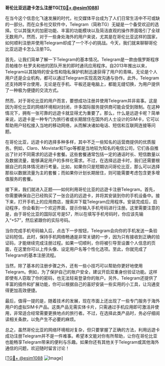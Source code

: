 **哥伦比亚远遊卡怎么注册TG[[TG💪+ @esim1088](https://t.me/s/esim1088)]**

在当今这个信息化飞速发展的时代，社交媒体平台成为了人们日常生活中不可或缺的一部分。而在众多社交软件中，Telegram（简称TG）无疑是一个备受欢迎的选择。它以其强大的加密功能、丰富的功能模块以及简洁直观的操作界面吸引了全球无数用户。然而，对于一些身处海外的用户来说，尤其是在哥伦比亚这样的国家，如何顺利注册并使用Telegram却成了一个不小的挑战。今天，我们就来聊聊哥伦比亚远遊卡怎么注册TG。

首先，让我们简单了解一下Telegram的基本情况。Telegram是一款由俄罗斯程序员帕维尔·杜罗夫和他的团队开发的即时通讯应用程序。自2013年推出以来，Telegram以其独特的安全性和隐私保护机制迅速获得了用户的青睐。无论是个人用户还是企业机构，都可以通过Telegram实现高效沟通与协作。此外，Telegram还支持跨平台使用，无论是在手机、平板还是电脑上，都能无缝切换，为用户提供了一种极为便捷的交流方式。

然而，对于哥伦比亚的用户而言，要想成功注册并使用Telegram并非易事。这是因为哥伦比亚的网络环境相对封闭，许多国际服务提供商可能会受到限制。在这种情况下，拥有一张可靠的远遊卡就显得尤为重要了。那么，什么是远遊卡呢？简单来说，远遊卡是一种专门为旅行者或长期居住在国外的人士设计的SIM卡，它可以帮助用户轻松接入当地的移动网络，从而解决诸如电话、短信和互联网连接等问题。

在哥伦比亚，远遊卡的选择多种多样，其中不乏一些知名的运营商提供的优质服务。例如，Claro、Movistar和Tigo等都是当地较为知名的电信公司，它们各自推出了针对不同需求的远遊卡套餐。这些套餐通常包括一定的通话时长、短信数量以及数据流量，能够满足用户的多样化需求。不过，在选择远遊卡时，我们还需要根据自己的具体情况进行考量。比如，如果你只是短期访问哥伦比亚，那么可以选择那些以数据流量为主的套餐；而如果你计划长期居住，则可能需要考虑包含更多增值服务的套餐。

接下来，我们就进入正题——如何利用哥伦比亚的远遊卡注册Telegram。首先，你需要确保自己已经购买了一张合适的远遊卡，并将其安装到你的手机设备中。接下来，打开手机上的应用商店，搜索并下载Telegram应用程序。安装完成后，启动程序，你会看到一个欢迎界面，提示你输入手机号码进行注册。这里需要注意的是，由于哥伦比亚的国际区号是57，所以在填写手机号码时，你应该先输入“+57”，然后紧跟你的实际号码。

当你完成手机号码输入后，点击下一步按钮，Telegram会向你的手机发送一条验证码短信。此时，保持手机网络畅通是非常关键的一步，因为只有接收到正确的验证码，才能继续完成注册过程。如果一切顺利，你将被引导至设置个人信息的页面，在这里你可以上传头像、设定用户名等个性化选项。至此，你就完成了Telegram的基本注册流程。

当然，除了基本的注册步骤之外，还有一些小技巧可以帮助你更好地使用Telegram。例如，为了保护自己的账户安全，建议开启双重身份验证功能。这样即使有人窃取了你的密码，也无法轻易登录你的账户。另外，Telegram还提供了丰富的插件和扩展功能，你可以根据自己的喜好安装一些实用的小工具，让沟通变得更加高效便捷。

最后，值得一提的是，随着技术的发展，现在市面上还出现了一些专门服务于海外用户的虚拟SIM卡产品。这类产品无需实体卡片，只需通过手机应用即可激活并使用，非常适合经常需要更换地点的旅行者。不过，在选择此类产品时，务必仔细阅读相关条款，以免产生不必要的麻烦。

总之，虽然哥伦比亚的网络环境相对复杂，但只要掌握了正确的方法，利用远遊卡成功注册Telegram并不是一件难事。希望本文能对你有所帮助，让你在哥伦比亚也能畅享Telegram带来的便利与乐趣。如果你还有其他关于Telegram或其他海外通信的问题，欢迎随时留言讨论！

[[TG💪+ @esim1088](https://t.me/s/esim1088) ![Image](https://i.postimg.cc/4NQfJmqS/Snipaste-2025-05-13-00-14-12.png)]